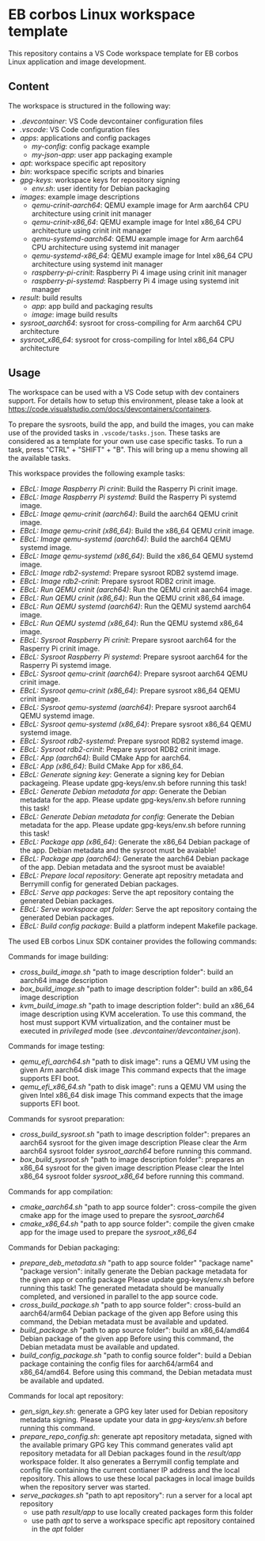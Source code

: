# EB corbos Linux workspace template

This repository contains a VS Code workspace template for EB corbos Linux application and image development.

## Content

The workspace is structured in the following way:

- _.devcontainer_: VS Code devcontainer configuration files
- _.vscode_: VS Code configuration files
- _apps_: applications and config packages
    - _my-config_: config package example
    - _my-json-app_: user app packaging example
- _apt_: workspace specific apt repository
- _bin_: workspace specific scripts and binaries
- _gpg-keys_: workspace keys for repository signing
    - _env.sh_: user identity for Debian packaging
- _images_: example image descriptions
    - _qemu-crinit-aarch64_: QEMU example image for Arm aarch64 CPU architecture using crinit init manager
    - _qemu-crinit-x86_64_: QEMU example image for Intel x86_64 CPU architecture using crinit init manager
    - _qemu-systemd-aarch64_: QEMU example image for Arm aarch64 CPU architecture using systemd init manager
    - _qemu-systemd-x86_64_: QEMU example image for Intel x86_64 CPU architecture using systemd init manager
    - _raspberry-pi-crinit_: Raspberry Pi 4 image using crinit init manager
    - _raspberry-pi-systemd_: Raspberry Pi 4 image using systemd init manager
- _result_: build results
    - _app_: app build and packaging results
    - _image_: image build results
- _sysroot_aarch64_: sysroot for cross-compiling for Arm aarch64 CPU architecture
- _sysroot_x86_64_: sysroot for cross-compiling for Intel x86_64 CPU architecture

## Usage

The workspace can be used with a VS Code setup with dev containers support.
For details how to setup this environment, please take a look at https://code.visualstudio.com/docs/devcontainers/containers.

To prepare the sysroots, build the app, and build the images, you can make use of the provided tasks in `.vscode/tasks.json`.
These tasks are considered as a template for your own use case specific tasks.
To run a task, press "CTRL" + "SHIFT" + "B". This will bring up a menu showing all the available tasks.

This workspace provides the following example tasks:

- _EBcL: Image Raspberry Pi crinit_: Build the Rasperry Pi crinit image.
- _EBcL: Image Raspberry Pi systemd_: Build the Rasperry Pi systemd image.
- _EBcL: Image qemu-crinit (aarch64)_: Build the aarch64 QEMU crinit image.
- _EBcL: Image qemu-crinit (x86_64)_: Build the x86_64 QEMU crinit image.
- _EBcL: Image qemu-systemd (aarch64)_: Build the aarch64 QEMU systemd image.
- _EBcL: Image qemu-systemd (x86_64)_: Build the x86_64 QEMU systemd image.
- _EBcL: Image rdb2-systemd_: Prepare sysroot RDB2 systemd image.
- _EBcL: Image rdb2-crinit_: Prepare sysroot RDB2 crinit image.
- _EBcL: Run QEMU crinit (aarch64)_: Run the QEMU crinit aarch64 image.
- _EBcL: Run QEMU crinit (x86_64)_: Run the QEMU crinit x86_64 image.
- _EBcL: Run QEMU systemd (aarch64)_: Run the QEMU systemd aarch64 image.
- _EBcL: Run QEMU systemd (x86_64)_: Run the QEMU systemd x86_64 image.
- _EBcL: Sysroot Raspberry Pi crinit_: Prepare sysroot aarch64 for the Rasperry Pi crinit image.
- _EBcL: Sysroot Raspberry Pi systemd_: Prepare sysroot aarch64 for the Rasperry Pi systemd image.
- _EBcL: Sysroot qemu-crinit (aarch64)_: Prepare sysroot aarch64 QEMU crinit image.
- _EBcL: Sysroot qemu-crinit (x86_64)_: Prepare sysroot x86_64 QEMU crinit image.
- _EBcL: Sysroot qemu-systemd (aarch64)_: Prepare sysroot aarch64 QEMU systemd image.
- _EBcL: Sysroot qemu-systemd (x86_64)_: Prepare sysroot x86_64 QEMU systemd image.
- _EBcL: Sysroot rdb2-systemd_: Prepare sysroot RDB2 systemd image.
- _EBcL: Sysroot rdb2-crinit_: Prepare sysroot RDB2 crinit image.
- _EBcL: App (aarch64)_: Build CMake App for aarch64.
- _EBcL: App (x86_64)_: Build CMake App for x86_64.
- _EBcL: Generate signing key_: Generate a signing key for Debian packageing. Please update gpg-keys/env.sh before running this task!
- _EBcL: Generate Debian metadata for app_: Generate the Debian metadata for the app. Please update gpg-keys/env.sh before running this task!
- _EBcL: Generate Debian metadata for config_: Generate the Debian metadata for the app. Please update gpg-keys/env.sh before running this task!
- _EBcL: Package app (x86_64)_: Generate the x86_64 Debian package of the app. Debian metadata and the sysroot must be avaiable!
- _EBcL: Package app (aarch64)_: Generate the aarch64 Debian package of the app. Debian metadata and the sysroot must be avaiable!
- _EBcL: Prepare local repository_: Generate apt repositry metadata and Berrymill config for generated Debian packages.
- _EBcL: Serve app packages_: Serve the apt repository containg the generated Debian packages.
- _EBcL: Serve workspace apt folder_: Serve the apt repository containg the generated Debian packages.
- _EBcL: Build config package_: Build a platform indepent Makefile package.

The used EB corbos Linux SDK container provides the following commands:


Commands for image building:

- _cross_build_image.sh_ "path to image description folder": build an aarch64 image description
- _box_build_image.sh_ "path to image description folder": build an x86_64 image description
- _kvm_build_image.sh_ "path to image description folder": build an x86_64 image description using KVM acceleration.
  To use this command, the host must support KVM virtualization, and the container must be executed in _privileged_
  mode (see _.devcontainer/devcontainer.json_).

Commands for image testing:

- _qemu_efi_aarch64.sh_ "path to disk image": runs a QEMU VM using the given Arm aarch64 disk image
  This command expects that the image supports EFI boot.
- _qemu_efi_x86_64.sh_ "path to disk image": runs a QEMU VM using the given Intel x86_64 disk image
  This command expects that the image supports EFI boot.

Commands for sysroot preparation:

- _cross_build_sysroot.sh_ "path to image description folder": prepares an aarch64 sysroot for the given image description
  Please clear the Arm aarch64 sysroot folder _sysroot_aarch64_ before running this command.
- _box_build_sysroot.sh_ "path to image description folder": prepares an x86_64 sysroot for the given image description
  Please clear the Intel x86_64 sysroot folder _sysroot_x86_64_ before running this command.

Commands for app compilation:

- _cmake_aarch64.sh_ "path to app source folder": cross-compile the given cmake app for the image used to prepare the _sysroot_aarch64_
- _cmake_x86_64.sh_ "path to app source folder":  compile the given cmake app for the image used to prepare the _sysroot_x86_64_ 

Commands for Debian packaging:

- _prepare_deb_metadata.sh_ "path to app source folder" "package name" "package version": initally generate the Debian package metadata for the given app or config package
  Please update gpg-keys/env.sh before running this task!
  The generated metadata should be manually completed, and versioned in parallel to the app source code.
- _cross_build_package.sh_ "path to app source folder": cross-build an aarch64/arm64 Debian package of the given app
  Before using this command, the Debian metadata must be available and updated.
- _build_package.sh_ "path to app source folder": build an x86_64/amd64 Debian package of the given app
  Before using this command, the Debian metadata must be available and updated.
- _build_config_package.sh_ "path to config source folder": build a Debian package containing the config files for aarch64/arm64 and x86_64/amd64.
  Before using this command, the Debian metadata must be available and updated.

Commands for local apt repository:

- _gen_sign_key.sh_: generate a GPG key later used for Debian repository metadata signing.
  Please update your data in _gpg-keys/env.sh_ before running this command.
- _prepare_repo_config.sh_: generate apt repository metadata, signed with the available primary GPG key
  This command generates valid apt repository metadata for all Debian packages found in the _result/app_
  workspace folder. It also generates a Berrymill config template and config file containing the current
  contianer IP address and the local repository. This allows to use these local packages in local image
  builds when the repository server was started.
- _serve_packages.sh_ "path to apt repository": run a server for a local apt repository
  - use path _result/app_ to use locally created packages form this folder
  - use path _apt_ to serve a workspace specific apt repository contained in the _apt_ folder

